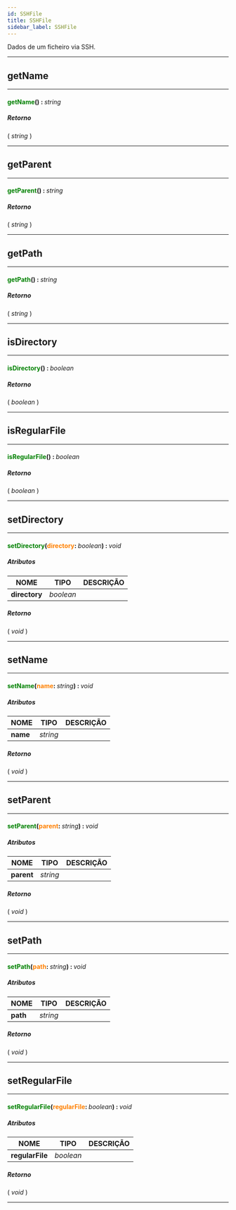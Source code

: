 ```yaml
---
id: SSHFile
title: SSHFile
sidebar_label: SSHFile
---
```


Dados de um ficheiro via SSH.

---

## getName

---

#### <span style="color: #008000">getName</span>() : <span style="font-weight: normal; font-style: italic;">string</span>
##### Retorno

( _string_ )


---

## getParent

---

#### <span style="color: #008000">getParent</span>() : <span style="font-weight: normal; font-style: italic;">string</span>
##### Retorno

( _string_ )


---

## getPath

---

#### <span style="color: #008000">getPath</span>() : <span style="font-weight: normal; font-style: italic;">string</span>
##### Retorno

( _string_ )


---

## isDirectory

---

#### <span style="color: #008000">isDirectory</span>() : <span style="font-weight: normal; font-style: italic;">boolean</span>
##### Retorno

( _boolean_ )


---

## isRegularFile

---

#### <span style="color: #008000">isRegularFile</span>() : <span style="font-weight: normal; font-style: italic;">boolean</span>
##### Retorno

( _boolean_ )


---

## setDirectory

---

#### <span style="color: #008000">setDirectory</span>(<span style="color: #FF8000">directory</span>: <span style="font-weight: normal; font-style: italic;">boolean</span>) : <span style="font-weight: normal; font-style: italic;">void</span>
##### Atributos

| NOME | TIPO | DESCRIÇÃO |
|---|---|---|
| **directory** | _boolean_ |   |

##### Retorno

( _void_ )


---

## setName

---

#### <span style="color: #008000">setName</span>(<span style="color: #FF8000">name</span>: <span style="font-weight: normal; font-style: italic;">string</span>) : <span style="font-weight: normal; font-style: italic;">void</span>
##### Atributos

| NOME | TIPO | DESCRIÇÃO |
|---|---|---|
| **name** | _string_ |   |

##### Retorno

( _void_ )


---

## setParent

---

#### <span style="color: #008000">setParent</span>(<span style="color: #FF8000">parent</span>: <span style="font-weight: normal; font-style: italic;">string</span>) : <span style="font-weight: normal; font-style: italic;">void</span>
##### Atributos

| NOME | TIPO | DESCRIÇÃO |
|---|---|---|
| **parent** | _string_ |   |

##### Retorno

( _void_ )


---

## setPath

---

#### <span style="color: #008000">setPath</span>(<span style="color: #FF8000">path</span>: <span style="font-weight: normal; font-style: italic;">string</span>) : <span style="font-weight: normal; font-style: italic;">void</span>
##### Atributos

| NOME | TIPO | DESCRIÇÃO |
|---|---|---|
| **path** | _string_ |   |

##### Retorno

( _void_ )


---

## setRegularFile

---

#### <span style="color: #008000">setRegularFile</span>(<span style="color: #FF8000">regularFile</span>: <span style="font-weight: normal; font-style: italic;">boolean</span>) : <span style="font-weight: normal; font-style: italic;">void</span>
##### Atributos

| NOME | TIPO | DESCRIÇÃO |
|---|---|---|
| **regularFile** | _boolean_ |   |

##### Retorno

( _void_ )


---

